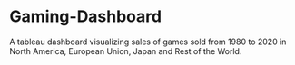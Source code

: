 # Gaming-Dashboard
A tableau dashboard visualizing sales of games sold from 1980 to 2020 in North America, European Union, Japan and Rest of the World.
